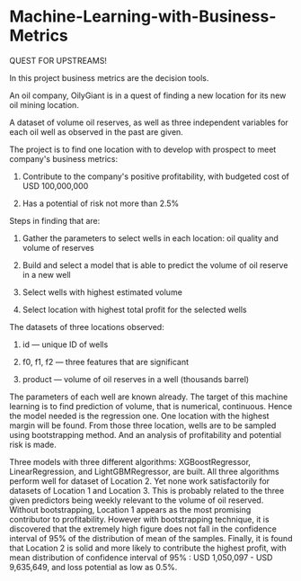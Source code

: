 # Machine-Learning-with-Business-Metrics

QUEST FOR UPSTREAMS!

In this project business metrics are the decision tools.

An oil company, OilyGiant is in a quest of finding a new location for its new oil mining location.

A dataset of volume oil reserves, as well as three independent variables for each oil well as observed in the past are given.

The project is to find one location with to develop with prospect to meet company's business metrics:

1. Contribute to the company's positive profitability, with budgeted cost of USD 100,000,000

2. Has a potential of risk not more than 2.5%

Steps in finding that are:

1. Gather the parameters to select wells in each location: oil quality and volume of reserves

2. Build and select a model that is able to predict the volume of oil reserve in a new well

3. Select wells with highest estimated volume

4. Select location with highest total profit for the selected wells

The datasets of three locations observed:

1. id — unique ID of wells

2. f0, f1, f2 — three features that are significant

3. product — volume of oil reserves in a well (thousands barrel)


The parameters of each well are known already. 
The target of this machine learning is to find prediction of volume, that is numerical, continuous.
Hence the model needed is the regression one.
One location with the highest margin will be found.
From those three location, wells are to be sampled using bootstrapping method.
And an analysis of profitability and potential risk is made.

Three models with three different algorithms: XGBoostRegressor, LinearRegression, and LightGBMRegressor, are built.
All three algorithms perform well for dataset of Location 2. 
Yet none work satisfactorily for datasets of Location 1 and Location 3. 
This is probably related to the three given predictors being weekly relevant to the volume of oil reserved. 
Without bootstrapping, Location 1 appears as the most promising contributor to profitability.
However with bootstrapping technique, it is discovered that the extremely high figure does not fall in the confidence interval of 95% of the distribution of mean of the samples.
Finally, it is found that Location 2 is solid and more likely to contribute the highest profit, with mean distribution of confidence interval of 95% : USD 1,050,097 - USD 9,635,649, and loss potential as low as 0.5%.
